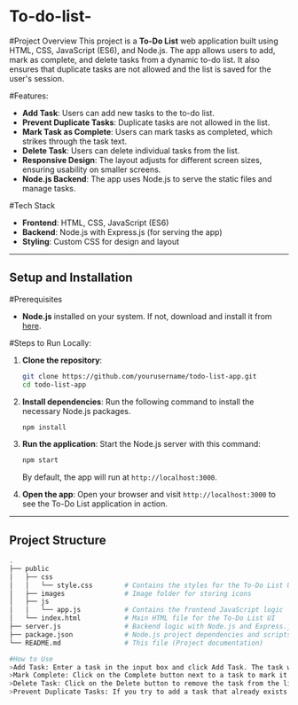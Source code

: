 # To-do-list-

#Project Overview
This project is a **To-Do List** web application built using HTML, CSS, JavaScript (ES6), and Node.js. The app allows users to add, mark as complete, and delete tasks from a dynamic to-do list. It also ensures that duplicate tasks are not allowed and the list is saved for the user's session.

#Features:
- **Add Task**: Users can add new tasks to the to-do list.
- **Prevent Duplicate Tasks**: Duplicate tasks are not allowed in the list.
- **Mark Task as Complete**: Users can mark tasks as completed, which strikes through the task text.
- **Delete Task**: Users can delete individual tasks from the list.
- **Responsive Design**: The layout adjusts for different screen sizes, ensuring usability on smaller screens.
- **Node.js Backend**: The app uses Node.js to serve the static files and manage tasks.


#Tech Stack
- **Frontend**: HTML, CSS, JavaScript (ES6)
- **Backend**: Node.js with Express.js (for serving the app)
- **Styling**: Custom CSS for design and layout

---

## Setup and Installation

#Prerequisites
- **Node.js** installed on your system. If not, download and install it from [here](https://nodejs.org/).

#Steps to Run Locally:
1. **Clone the repository**:
    ```bash
    git clone https://github.com/yourusername/todo-list-app.git
    cd todo-list-app
    ```

2. **Install dependencies**:
    Run the following command to install the necessary Node.js packages.
    ```bash
    npm install
    ```

3. **Run the application**:
    Start the Node.js server with this command:
    ```bash
    npm start
    ```
    By default, the app will run at `http://localhost:3000`.

4. **Open the app**:
    Open your browser and visit `http://localhost:3000` to see the To-Do List application in action.

---

## Project Structure

```bash
.
├── public
│   ├── css
│   │   └── style.css        # Contains the styles for the To-Do List UI
│   ├── images               # Image folder for storing icons
│   ├── js
│   │   └── app.js           # Contains the frontend JavaScript logic
│   └── index.html           # Main HTML file for the To-Do List UI
├── server.js                # Backend logic with Node.js and Express.js
├── package.json             # Node.js project dependencies and scripts
└── README.md                # This file (Project documentation)

#How to Use
>Add Task: Enter a task in the input box and click Add Task. The task will be added to the list below.
>Mark Complete: Click on the Complete button next to a task to mark it as complete. The task text will be struck through.
>Delete Task: Click on the Delete button to remove the task from the list.
>Prevent Duplicate Tasks: If you try to add a task that already exists in the list, the app will notify you and prevent adding it again.

